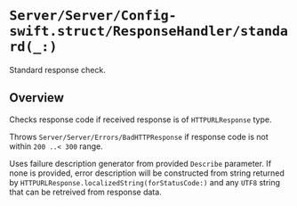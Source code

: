 # ``Server/Server/Config-swift.struct/ResponseHandler/standard(_:)``

Standard response check.

## Overview

Checks response code if received response is of `HTTPURLResponse` type.

Throws ``Server/Server/Errors/BadHTTPResponse`` if response code is not within `200 ..< 300` range.

Uses failure description generator from provided ``Describe`` parameter. If none is provided, error description will be constructed from string returned by `HTTPURLResponse.localizedString(forStatusCode:)` and any `UTF8` string that can be retreived from response data.
